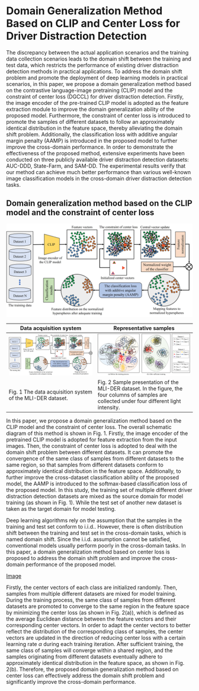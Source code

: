 Domain Generalization Method Based on CLIP and Center Loss for Driver Distraction Detection
====

The discrepancy between the actual application scenarios and the training data collection scenarios leads to the domain shift between the training and test data, which restricts the performance of existing driver distraction detection methods in practical applications. To address the domain shift problem and promote the deployment of deep learning models in practical scenarios, in this paper, we propose a domain generalization method based on the contrastive language-image pretraining (CLIP) model and the constraint of center loss (DGCCL) for driver distraction detection. Firstly, the image encoder of the pre-trained CLIP model is adopted as the feature extraction module to improve the domain generalization ability of the proposed model. Furthermore, the constraint of center loss is introduced to promote the samples of different datasets to follow an approximately identical distribution in the feature space, thereby alleviating the domain shift problem. Additionally, the classification loss with additive angular margin penalty (AAMP) is introduced in the proposed model to further improve the cross-domain performance. In order to demonstrate the effectiveness of the proposed method, extensive experiments have been conducted on three publicly available driver distraction detection datasets: AUC-DDD, State-Farm, and SAM-DD. The experimental results verify that our method can achieve much better performance than various well-known image classification models in the cross-domain driver distraction detection tasks.

Domain generalization method based on the CLIP model and the constraint of center loss
-------

![Image](https://github.com/Baiyang9886/Domain-generalization-for-driver-distraction-detection/blob/main/%E5%9B%BE%E7%89%871-3.jpg) 

<div align="center">

| Data acquisition system | Representative samples |
| ---------- | -----------|
| ![Image](https://github.com/Baiyang9886/Domain-generalization-for-driver-distraction-detection/blob/main/%E5%9B%BE%E7%89%871-3.jpg) | ![Image](https://github.com/Baiyang9886/Domain-generalization-for-driver-distraction-detection/blob/main/%E5%9B%BE%E7%89%872-1-new.jpg)  |
| Fig. 1 The data acquisition system of the MLI-DER dataset. | Fig. 2 Sample presentation of the MLI-DER dataset. In the figure, the four columns of samples are collected under four different light intensity.  |

</div>

In this paper, we propose a domain generalization method based on the CLIP model and the constraint of center loss. The overall schematic diagram of this method is shown in Fig. 1. Firstly, the image encoder of the pretrained CLIP model is adopted for feature extraction from the input images. Then, the constraint of center loss is adopted to deal with the domain shift problem between different datasets. It can promote the convergence of the same class of samples from different datasets to the same region, so that samples from different datasets conform to approximately identical distribution in the feature space. Additionally, to further improve the cross-dataset classification ability of the proposed model, the AAMP is introduced to the softmax-based classification loss of the proposed model. In this study, the training set of multiple different driver distraction detection datasets are mixed as the source domain for model training (as shown in Fig. 1). While the test set of another new dataset is taken as the target domain for model testing. 

Deep learning algorithms rely on the assumption that the samples in the training and test set conform to i.i.d.. However, there is often distribution shift between the training and test set in the cross-domain tasks, which is named domain shift. Since the i.i.d. assumption cannot be satisfied, conventional models usually perform poorly in the cross-domain tasks. In this paper, a domain generalization method based on center loss is proposed to address the domain shift problem and improve the cross-domain performance of the proposed model. 

[Image](https://github.com/Baiyang9886/Domain-generalization-for-driver-distraction-detection/blob/main/%E5%9B%BE%E7%89%872-1-new.jpg) 

Firstly, the center vectors of each class are initialized randomly. Then, samples from multiple different datasets are mixed for model training. During the training process, the same class of samples from different datasets are promoted to converge to the same region in the feature space by minimizing the center loss (as shown in Fig. 2(a)), which is defined as the average Euclidean distance between the feature vectors and their corresponding center vectors. In order to adapt the center vectors to better reflect the distribution of the corresponding class of samples, the center vectors are updated in the direction of reducing center loss with a certain learning rate $\alpha$ during each training iteration. After sufficient training, the same class of samples will converge within a shared region, and the samples originating from different datasets eventually adhere to approximately identical distribution in the feature space, as shown in Fig. 2(b). Therefore, the proposed domain generalization method based on center loss can effectively address the domain shift problem and significantly improve the cross-domain performance.
